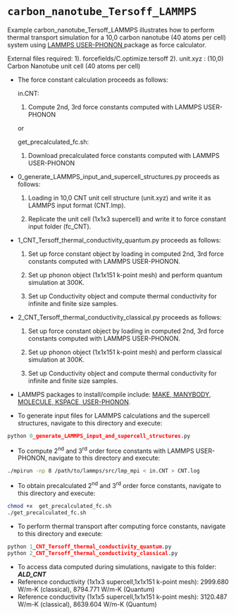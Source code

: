 # `carbon_nanotube_Tersoff_LAMMPS`

Example carbon_nanotube_Tersoff_LAMMPS illustrates how to perform thermal 
transport simulation for a 10,0 carbon nanotube (40 atoms per cell) system using
[LAMMPS USER-PHONON ](https://lammps.sandia.gov/doc/Packages_details.html#pkg-user-phonon) package as force calculator.

External files required: 
			1). forcefields/C.optimize.tersoff
			2). unit.xyz : (10,0) Carbon Nanotube unit cell (40 atoms per cell)

- The force constant calculation proceeds as follows:

    in.CNT:
    1.  Compute 2nd, 3rd force constants computed with LAMMPS USER-PHONON
			
	or

	get_precalculated_fc.sh:
	1.  Download precalculated force constants computed with LAMMPS USER-PHONON

- 0_generate_LAMMPS_input_and_supercell_structures.py proceeds as follows:

    1. Loading in 10,0 CNT unit cell structure (unit.xyz) and write it as LAMMPS input format (CNT.lmp).

    2. Replicate the unit cell (1x1x3 supercell) and write it to force constant input folder (fc_CNT).
     
- 1_CNT_Tersoff_thermal_conductivity_quantum.py proceeds as follows:

    1. Set up force constant object by loading in computed 2nd, 3rd force constants computed with LAMMPS USER-PHONON.

    2. Set up phonon object (1x1x151 k-point mesh) and perform quantum simulation at 300K.
     
    3. Set up Conductivity object and compute thermal conductivity for infinite and finite size samples. 

-  2_CNT_Tersoff_thermal_conductivity_classical.py proceeds as follows:

    1. Set up force constant object by loading in computed 2nd, 3rd force constants computed with LAMMPS USER-PHONON.

    2. Set up phonon object (1x1x151 k-point mesh) and perform classical simulation at 300K.

    3. Set up Conductivity object and compute thermal conductivity for infinite and finite size samples. 

- LAMMPS packages to install/compile include: [MAKE, MANYBODY, MOLECULE, KSPACE, USER-PHONON](https://lammps.sandia.gov/doc/Packages_details.html).

- To generate input files for LAMMPS calculations and the supercell structures, navigate to this directory and execute:
```python
python 0_generate_LAMMPS_input_and_supercell_structures.py
```
- To compute 2<sup>nd</sup> and 3<sup>rd</sup> order force constants with LAMMPS USER-PHONON, navigate to this directory and execute:
```bash
./mpirun -np 8 /path/to/lammps/src/lmp_mpi < in.CNT > CNT.log 
```
- To obtain precalculated 2<sup>nd</sup> and 3<sup>rd</sup> order force constants, navigate to this directory and execute:
```bash
chmod +x  get_precalculated_fc.sh
./get_precalculated_fc.sh
```
- To perform thermal transport after computing force constants, navigate to this directory and execute:
```python
python 1_CNT_Tersoff_thermal_conductivity_quantum.py
python 2_CNT_Tersoff_thermal_conductivity_classical.py
```
- To access data computed during simulations, navigate to this folder: ***ALD_CNT***
- Reference conductivity (1x1x3 supercell,1x1x151 k-point mesh): 2999.680 W/m-K (classical), 8794.771 W/m-K (Quantum) 
- Reference conductivity (1x1x5 supercell,1x1x151 k-point mesh): 3120.487 W/m-K (classical), 8639.604 W/m-K (Quantum) 
